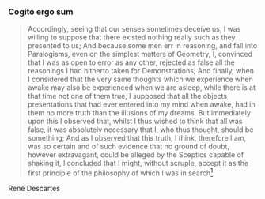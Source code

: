 ### Cogito ergo sum

> Accordingly, seeing that our senses sometimes deceive us, I was willing to suppose that there existed nothing really such as they presented to us; And because some men err in reasoning, and fall into Paralogisms, even on the simplest matters of Geometry, I, convinced that I was as open to error as any other, rejected as false all the reasonings I had hitherto taken for Demonstrations; And finally, when I considered that the very same thoughts which we experience when awake may also be experienced when we are asleep, while there is at that time not one of them true, I supposed that all the objects presentations that had ever entered into my mind when awake, had in them no more truth than the illusions of my dreams. But immediately upon this I observed that, whilst I thus wished to think that all was false, it was absolutely necessary that I, who thus thought, should be something; And as I observed that this truth, I think, therefore I am, was so certain and of such evidence that no ground of doubt, however extravagant, could be alleged by the Sceptics capable of shaking it, I concluded that I might, without scruple, accept it as the first principle of the philosophy of which I was in search[^1].

[^1]: Ainsi, à cause que nos sens nous trompent quelquefois, je voulus supposer qu'il n'y avait aucune chose qui fût telle qu'ils nous la font imaginer; Et parce qu'il y a des hommes qui se méprennent en raisonnant, même touchant les plus simples matières de Géométrie, et y font des Paralogismes, jugeant que j'étais sujet à faillir autant qu'aucun autre, je rejetai comme fausses toutes les raisons que j'avais prises auparavant pour Démonstrations; Et enfin, considérant que toutes les mêmes pensées que nous avons étant éveillés nous peuvent aussi venir quand nous dormons, sans qu'il y en ait aucune raison pour lors qui soit vraie, je me résolus de feindre que toutes les choses qui m'étaient jamais entrées en l'esprit n'étaient non plus vraies que les illusions de mes songes. Mais aussitôt après je pris garde que, pendant que je voulais ainsi penser que tout était faux, il fallait nécessairement que moi qui le pensais fusse quelque chose; Et remarquant que cette vérité, je pense, donc je suis,[c] était si ferme et si assurée, que toutes les plus extravagantes suppositions des Sceptiques n'étaient pas capables de l'ébranler, je jugeai que je pouvais la recevoir sans scrupule pour le premier principe de la Philosophie que je cherchais.

René Descartes

<!--
**jjmarzia/jjmarzia** is a ✨ _special_ ✨ repository because its `README.md` (this file) appears on your GitHub profile.

